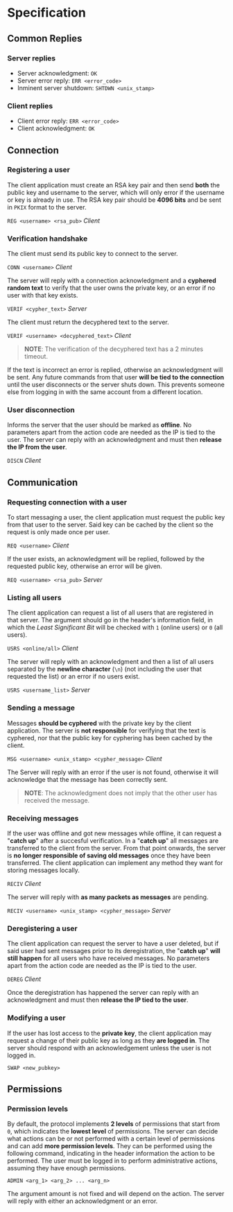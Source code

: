 # Specification
## Common Replies

### Server replies
- Server acknowledgment: `OK`
- Server error reply: `ERR <error_code>`
- Inminent server shutdown: `SHTDWN <unix_stamp>`

### Client replies
- Client error reply: `ERR <error_code>`
- Client acknowledgment: `OK`

## Connection
### Registering a user
The client application must create an RSA key pair and then send **both** the public key and username to the server, which will only error if the username or key is already in use. The RSA key pair should be **4096 bits** and be sent in `PKIX` format to the server.

`REG <username> <rsa_pub>` _Client_

### Verification handshake

The client must send its public key to connect to the server.

`CONN <username>` _Client_

The server will reply with a connection acknowledgment and a **cyphered random text** to verify that the user owns the private key, or an error if no user with that key exists.

`VERIF <cypher_text>` _Server_

The client must return the decyphered text to the server.

`VERIF <username> <decyphered_text>` _Client_
> **NOTE**: The verification of the decyphered text has a 2 minutes timeout.

If the text is incorrect an error is replied, otherwise an acknowledgment will be sent. Any future commands from that user **will be tied to the connection** until the user disconnects or the server shuts down. This prevents someone else from logging in with the same account from a different location.

### User disconnection
Informs the server that the user should be marked as **offline**. No parameters apart from the action code are needed as the IP is tied to the user. The server can reply with an acknowledgment and must then **release the IP from the user**.

`DISCN` _Client_

## Communication

### Requesting connection with a user
To start messaging a user, the client application must request the public key from that user to the server. Said key can be cached by the client so the request is only made once per user.

`REQ <username>` _Client_

If the user exists, an acknowledgment will be replied, followed by the requested public key, otherwise an error will be given.

`REQ <username> <rsa_pub>` _Server_

### Listing all users

The client application can request a list of all users that are registered in that server. The argument should go in the header's information field, in which the *Least Significant Bit* will be checked with `1` (online users) or `0` (all users).

`USRS <online/all>` _Client_

The server will reply with an acknowledgment and then a list of all users separated by the **newline character** (`\n`) (not including the user that requested the list) or an error if no users exist.

`USRS <username_list>` _Server_

### Sending a message

Messages **should be cyphered** with the private key by the client application. The server is **not responsible** for verifying that the text is cyphered, nor that the public key for cyphering has been cached by the client.

`MSG <username> <unix_stamp> <cypher_message>` _Client_

The Server will reply with an error if the user is not found, otherwise it will acknowledge that the message has been correctly sent.
> **NOTE**: The acknowledgment does not imply that the other user has received the message.

### Receiving messages
If the user was offline and got new messages while offline, it can request a "**catch up**" after a succesful verification. In a "**catch up**" all messages are transferred to the client from the server. From that point onwards, the server is **no longer responsible of saving old messages** once they have been transferred. The client application can implement any method they want for storing messages locally.

`RECIV` _Client_

The server will reply with **as many packets as messages** are pending.

`RECIV <username> <unix_stamp> <cypher_message>` _Server_

### Deregistering a user
The client application can request the server to have a user deleted, but if said user had sent messages prior to its deregistration, the "**catch up**" **will still happen** for all users who have received messages. No parameters apart from the action code are needed as the IP is tied to the user.

`DEREG` _Client_

Once the deregistration has happened the server can reply with an acknowledgment and must then **release the IP tied to the user**.

### Modifying a user
If the user has lost access to the **private key**, the client application may request a change of their public key as long as they **are logged in**. The server should respond with an acknowledgement unless the user is not logged in.

`SWAP <new_pubkey>`

## Permissions

### Permission levels
By default, the protocol implements **2 levels** of permissions that start from `0`, which indicates the **lowest level** of permissions. The server can decide what actions can be or not performed with a certain level of permissions and can add **more permission levels**. They can be performed using the following command, indicating in the header information the action to be performed. The user must be logged in to perform administrative actions, assuming they have enough permissions.

`ADMIN <arg_1> <arg_2> ... <arg_n>`

The argument amount is not fixed and will depend on the action. The server will reply with either an acknowledgment or an error.